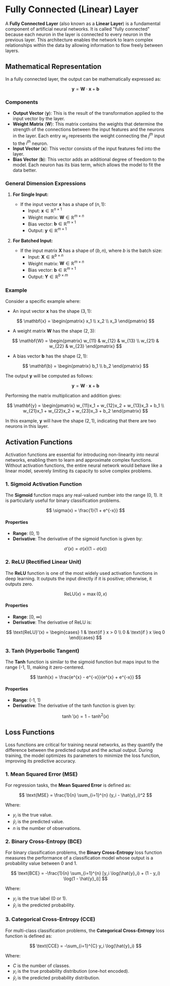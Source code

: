 # Fully Connected (Linear) Layer

A **Fully Connected Layer** (also known as a **Linear Layer**) is a fundamental component of artificial neural networks. It is called "fully connected" because each neuron in the layer is connected to every neuron in the previous layer. This architecture enables the network to learn complex relationships within the data by allowing information to flow freely between layers.

## Mathematical Representation

In a fully connected layer, the output can be mathematically expressed as:

$$
\mathbf{y} = \mathbf{W} \cdot \mathbf{x} + \mathbf{b}
$$

### Components

- **Output Vector** ($\mathbf{y}$): This is the result of the transformation applied to the input vector by the layer.
- **Weight Matrix** ($\mathbf{W}$): This matrix contains the weights that determine the strength of the connections between the input features and the neurons in the layer. Each entry $w_{ij}$ represents the weight connecting the $j^{th}$ input to the $i^{th}$ neuron.
- **Input Vector** ($\mathbf{x}$): This vector consists of the input features fed into the layer.
- **Bias Vector** ($\mathbf{b}$): This vector adds an additional degree of freedom to the model. Each neuron has its bias term, which allows the model to fit the data better.

### General Dimension Expressions

1. **For Single Input:**

   - If the input vector $\mathbf{x}$ has a shape of $(n, 1)$:
     - Input: $\mathbf{x} \in \mathbb{R}^{n \times 1}$
     - Weight matrix: $\mathbf{W} \in \mathbb{R}^{m \times n}$
     - Bias vector: $\mathbf{b} \in \mathbb{R}^{m \times 1}$
     - Output: $\mathbf{y} \in \mathbb{R}^{m \times 1}$

2. **For Batched Input:**
   - If the input matrix $\mathbf{X}$ has a shape of $(b, n)$, where $b$ is the batch size:
     - Input: $\mathbf{X} \in \mathbb{R}^{b \times n}$
     - Weight matrix: $\mathbf{W} \in \mathbb{R}^{m \times n}$
     - Bias vector: $\mathbf{b} \in \mathbb{R}^{m \times 1}$
     - Output: $\mathbf{Y} \in \mathbb{R}^{b \times m}$

### Example

Consider a specific example where:

- An input vector $\mathbf{x}$ has the shape $(3, 1)$:

$$
\mathbf{x} = \begin{pmatrix}
x_1 \\
x_2 \\
x_3
\end{pmatrix}
$$

- A weight matrix $\mathbf{W}$ has the shape $(2, 3)$:

$$
\mathbf{W} = \begin{pmatrix}
w_{11} & w_{12} & w_{13} \\
w_{21} & w_{22} & w_{23}
\end{pmatrix}
$$

- A bias vector $\mathbf{b}$ has the shape $(2, 1)$:

$$
\mathbf{b} = \begin{pmatrix}
b_1 \\
b_2
\end{pmatrix}
$$

The output $\mathbf{y}$ will be computed as follows:

$$
\mathbf{y} = \mathbf{W} \cdot \mathbf{x} + \mathbf{b}
$$

Performing the matrix multiplication and addition gives:

$$
\mathbf{y} = \begin{pmatrix}
w_{11}x_1 + w_{12}x_2 + w_{13}x_3 + b_1 \\
w_{21}x_1 + w_{22}x_2 + w_{23}x_3 + b_2
\end{pmatrix}
$$

In this example, $\mathbf{y}$ will have the shape $(2, 1)$, indicating that there are two neurons in this layer.

## Activation Functions

Activation functions are essential for introducing non-linearity into neural networks, enabling them to learn and approximate complex functions. Without activation functions, the entire neural network would behave like a linear model, severely limiting its capacity to solve complex problems.

### 1. Sigmoid Activation Function

The **Sigmoid** function maps any real-valued number into the range (0, 1). It is particularly useful for binary classification problems.

$$
\sigma(x) = \frac{1}{1 + e^{-x}}
$$

#### Properties

- **Range**: (0, 1)
- **Derivative**: The derivative of the sigmoid function is given by:

$$
\sigma'(x) = \sigma(x)(1 - \sigma(x))
$$

### 2. ReLU (Rectified Linear Unit)

The **ReLU** function is one of the most widely used activation functions in deep learning. It outputs the input directly if it is positive; otherwise, it outputs zero.

$$
\text{ReLU}(x) = \max(0, x)
$$

#### Properties

- **Range**: [0, ∞)
- **Derivative**: The derivative of ReLU is:

$$
\text{ReLU}'(x) =
\begin{cases}
1 & \text{if } x > 0 \\
0 & \text{if } x \leq 0
\end{cases}
$$

### 3. Tanh (Hyperbolic Tangent)

The **Tanh** function is similar to the sigmoid function but maps input to the range (-1, 1), making it zero-centered.

$$
\tanh(x) = \frac{e^{x} - e^{-x}}{e^{x} + e^{-x}}
$$

#### Properties

- **Range**: (-1, 1)
- **Derivative**: The derivative of the tanh function is given by:

$$
\tanh'(x) = 1 - \tanh^2(x)
$$

## Loss Functions

Loss functions are critical for training neural networks, as they quantify the difference between the predicted output and the actual output. During training, the model optimizes its parameters to minimize the loss function, improving its predictive accuracy.

### 1. Mean Squared Error (MSE)

For regression tasks, the **Mean Squared Error** is defined as:

$$
\text{MSE} = \frac{1}{n} \sum_{i=1}^{n} (y_i - \hat{y}_i)^2
$$

Where:

- $y_i$ is the true value.
- $\hat{y}_i$ is the predicted value.
- $n$ is the number of observations.

### 2. Binary Cross-Entropy (BCE)

For binary classification problems, the **Binary Cross-Entropy** loss function measures the performance of a classification model whose output is a probability value between 0 and 1.

$$
\text{BCE} = -\frac{1}{n} \sum_{i=1}^{n} [y_i \log(\hat{y}_i) + (1 - y_i) \log(1 - \hat{y}_i)]
$$

Where:

- $y_i$ is the true label (0 or 1).
- $\hat{y}_i$ is the predicted probability.

### 3. Categorical Cross-Entropy (CCE)

For multi-class classification problems, the **Categorical Cross-Entropy** loss function is defined as:

$$
\text{CCE} = -\sum_{i=1}^{C} y_i \log(\hat{y}_i)
$$

Where:

- $C$ is the number of classes.
- $y_i$ is the true probability distribution (one-hot encoded).
- $\hat{y}_i$ is the predicted probability distribution.
